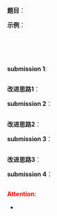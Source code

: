 ## 
**题目**：


**示例**：
```

```
```

```
```

```
```

```
```

```

**submission 1**:
```python

```


**改进思路1**：


**submission 2**：
```python

```


**改进思路2**：

**submission 3**：
```python

```


**改进思路3**：

**submission 4**：
```python

```


<font color="#FF0000">**Attention**</font>:

- 
